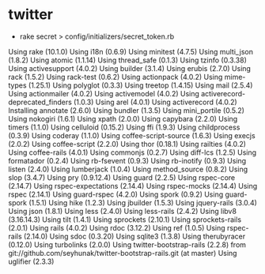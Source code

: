 twitter
=======
 * rake secret > config/initializers/secret_token.rb

  Using rake (10.1.0) 
  Using i18n (0.6.9) 
  Using minitest (4.7.5) 
  Using multi_json (1.8.2) 
  Using atomic (1.1.14) 
  Using thread_safe (0.1.3) 
  Using tzinfo (0.3.38) 
  Using activesupport (4.0.2) 
  Using builder (3.1.4) 
  Using erubis (2.7.0) 
  Using rack (1.5.2) 
  Using rack-test (0.6.2) 
  Using actionpack (4.0.2) 
  Using mime-types (1.25.1) 
  Using polyglot (0.3.3) 
  Using treetop (1.4.15) 
  Using mail (2.5.4) 
  Using actionmailer (4.0.2) 
  Using activemodel (4.0.2) 
  Using activerecord-deprecated_finders (1.0.3) 
  Using arel (4.0.1) 
  Using activerecord (4.0.2) 
  Installing annotate (2.6.0) 
  Using bundler (1.3.5) 
  Using mini_portile (0.5.2) 
  Using nokogiri (1.6.1) 
  Using xpath (2.0.0) 
  Using capybara (2.2.0) 
  Using timers (1.1.0) 
  Using celluloid (0.15.2) 
  Using ffi (1.9.3) 
  Using childprocess (0.3.9) 
  Using coderay (1.1.0) 
  Using coffee-script-source (1.6.3) 
  Using execjs (2.0.2) 
  Using coffee-script (2.2.0) 
  Using thor (0.18.1) 
  Using railties (4.0.2) 
  Using coffee-rails (4.0.1) 
  Using commonjs (0.2.7) 
  Using diff-lcs (1.2.5) 
  Using formatador (0.2.4) 
  Using rb-fsevent (0.9.3) 
  Using rb-inotify (0.9.3) 
  Using listen (2.4.0) 
  Using lumberjack (1.0.4) 
  Using method_source (0.8.2) 
  Using slop (3.4.7) 
  Using pry (0.9.12.4) 
  Using guard (2.2.5) 
  Using rspec-core (2.14.7) 
  Using rspec-expectations (2.14.4) 
  Using rspec-mocks (2.14.4) 
  Using rspec (2.14.1) 
  Using guard-rspec (4.2.0) 
  Using spork (0.9.2) 
  Using guard-spork (1.5.1) 
  Using hike (1.2.3) 
  Using jbuilder (1.5.3) 
  Using jquery-rails (3.0.4) 
  Using json (1.8.1) 
  Using less (2.4.0) 
  Using less-rails (2.4.2) 
  Using libv8 (3.16.14.3) 
  Using tilt (1.4.1) 
  Using sprockets (2.10.1) 
  Using sprockets-rails (2.0.1) 
  Using rails (4.0.2) 
  Using rdoc (3.12.2) 
  Using ref (1.0.5) 
  Using rspec-rails (2.14.0) 
  Using sdoc (0.3.20) 
  Using sqlite3 (1.3.8) 
  Using therubyracer (0.12.0) 
  Using turbolinks (2.0.0) 
  Using twitter-bootstrap-rails (2.2.8) from git://github.com/seyhunak/twitter-bootstrap-rails.git (at master) 
  Using uglifier (2.3.3) 
